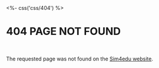  <head>
 <%- css('css/404') %>
</head>
<div id="between-head-and-foot">
  <main>
   <h1>404 PAGE NOT FOUND </h1> <br>
   <p>The requested page was not found on the <a href="https://sim4edu.com">Sim4edu website</a>.</p>
  </main>
 </div>